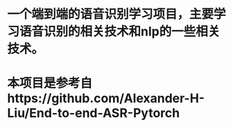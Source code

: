 # 一个端到端的语音识别学习项目，主要学习语音识别的相关技术和nlp的一些相关技术。
# 本项目是参考自https://github.com/Alexander-H-Liu/End-to-end-ASR-Pytorch
